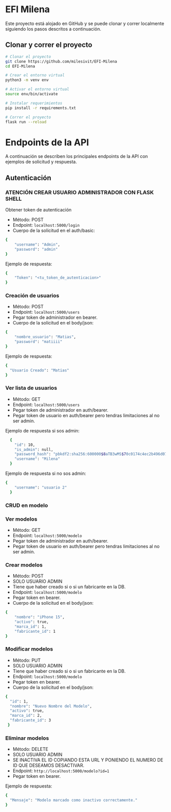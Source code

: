 # EFI Milena

Este proyecto está alojado en GitHub y se puede clonar y correr localmente siguiendo los pasos descritos a continuación.

## Clonar y correr el proyecto

```bash
# Clonar el proyecto
git clone https://github.com/milesivit/EFI-Milena
cd EFI-Milena

# Crear el entorno virtual
python3 -m venv env

# Activar el entorno virtual
source env/bin/activate

# Instalar requerimientos
pip install -r requirements.txt

# Correr el proyecto
flask run --reload
```

# Endpoints de la API

A continuación se describen los principales endpoints de la API con ejemplos de solicitud y respuesta.

## Autenticación
### ATENCIÓN CREAR USUARIO ADMINISTRADOR CON FLASK SHELL

Obtener token de autenticación
- Método: POST
- Endpoint: `localhost:5000/login`
- Cuerpo de la solicitud en el auth/basic:

```bash
{
    "username": "Admin",
    "password": "admin"
}
```

Ejemplo de respuesta:

```bash
{
    "Token": "<tu_token_de_autenticacion>"
}
```

### Creación de usuarios 
- Método: POST
- Endpoint: `localhost:5000/users`
- Pegar token de administrador en bearer.
- Cuerpo de la solicitud en el body/json:

```bash
{
    "nombre_usuario": "Matias",
    "password": "matiiii"
}
```
Ejemplo de respuesta:

```bash
{
  "Usuario Creado": "Matias"
}
```

### Ver lista de usuarios
- Método: GET
- Endpoint: `localhost:5000/users`
- Pegar token de administrador en auth/bearer.
- Pegar token de usuario en auth/bearer pero tendras limitaciones al no ser admin.

Ejemplo de respuesta si sos admin:

```bash
  {
    "id": 10,
    "is_admin": null,
    "password_hash": "pbkdf2:sha256:600000$8aTB3wMS$70c0174c4ec2b496d07734c070ad3dcb512c7f0d7274f8ee944e01715fc3bb9d",
    "username": "Milena"
  }
```
Ejemplo de respuesta si no sos admin:

```bash
{
    "username": "usuario 2"
  }
```

### CRUD en modelo

### Ver modelos
- Método: GET
- Endpoint: `localhost:5000/modelo`
- Pegar token de administrador en auth/bearer.
- Pegar token de usuario en auth/bearer pero tendras limitaciones al no ser admin.

### Crear modelos
- Método: POST
- SOLO USUARIO ADMIN
- Tiene que haber creado si o si un fabricante en la DB.
- Endpoint: `localhost:5000/modelo`
- Pegar token en bearer.
- Cuerpo de la solicitud en el body/json:

```bash
{
    "nombre": "iPhone 15",
    "activo": true,
    "marca_id": 1,
    "fabricante_id": 1
}
```

### Modificar modelos
- Método: PUT
- SOLO USUARIO ADMIN
- Tiene que haber creado si o si un fabricante en la DB.
- Endpoint: `localhost:5000/modelo`
- Pegar token en bearer.
- Cuerpo de la solicitud en el body/json:

```bash
{
  "id": 1,
  "nombre": "Nuevo Nombre del Modelo",
  "activo": true,
  "marca_id": 2,
  "fabricante_id": 3
 }
```

### Eliminar modelos
- Método: DELETE
- SOLO USUARIO ADMIN
- SE INACTIVA EL ID COPIANDO ESTA URL Y PONIENDO EL NUMERO DE ID QUE DESEAMOS DESACTIVAR.
- Endpoint: `http://localhost:5000/modelo?id=1`
- Pegar token en bearer.

Ejemplo de respuesta:
```bash
{
  "Mensaje": "Modelo marcado como inactivo correctamente."
}
```



